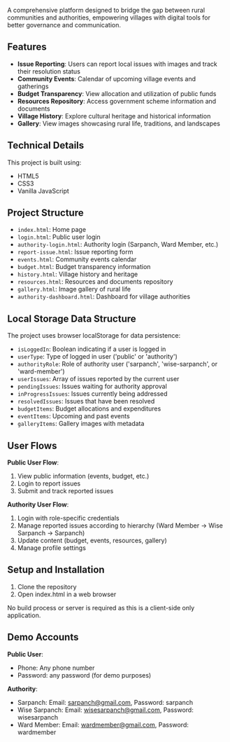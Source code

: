 

A comprehensive platform designed to bridge the gap between rural communities and authorities, empowering villages with digital tools for better governance and communication.

## Features

- **Issue Reporting**: Users can report local issues with images and track their resolution status
- **Community Events**: Calendar of upcoming village events and gatherings
- **Budget Transparency**: View allocation and utilization of public funds
- **Resources Repository**: Access government scheme information and documents
- **Village History**: Explore cultural heritage and historical information
- **Gallery**: View images showcasing rural life, traditions, and landscapes

## Technical Details

This project is built using:
- HTML5
- CSS3
- Vanilla JavaScript 

## Project Structure

- `index.html`: Home page
- `login.html`: Public user login
- `authority-login.html`: Authority login (Sarpanch, Ward Member, etc.)
- `report-issue.html`: Issue reporting form
- `events.html`: Community events calendar
- `budget.html`: Budget transparency information
- `history.html`: Village history and heritage
- `resources.html`: Resources and documents repository
- `gallery.html`: Image gallery of rural life
- `authority-dashboard.html`: Dashboard for village authorities

## Local Storage Data Structure

The project uses browser localStorage for data persistence:

- `isLoggedIn`: Boolean indicating if a user is logged in
- `userType`: Type of logged in user ('public' or 'authority')
- `authorityRole`: Role of authority user ('sarpanch', 'wise-sarpanch', or 'ward-member')
- `userIssues`: Array of issues reported by the current user
- `pendingIssues`: Issues waiting for authority approval
- `inProgressIssues`: Issues currently being addressed
- `resolvedIssues`: Issues that have been resolved
- `budgetItems`: Budget allocations and expenditures
- `eventItems`: Upcoming and past events
- `galleryItems`: Gallery images with metadata

## User Flows

**Public User Flow**:
1. View public information (events, budget, etc.)
2. Login to report issues
3. Submit and track reported issues

**Authority User Flow**:
1. Login with role-specific credentials
2. Manage reported issues according to hierarchy (Ward Member → Wise Sarpanch → Sarpanch)
3. Update content (budget, events, resources, gallery)
4. Manage profile settings

## Setup and Installation

1. Clone the repository
2. Open index.html in a web browser

No build process or server is required as this is a client-side only application.

## Demo Accounts

**Public User**:
- Phone: Any phone number
- Password: any password (for demo purposes)

**Authority**:
- Sarpanch: Email: sarpanch@gmail.com, Password: sarpanch
- Wise Sarpanch: Email: wisesarpanch@gmail.com, Password: wisesarpanch
- Ward Member: Email: wardmember@gmail.com, Password: wardmember

